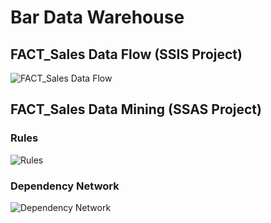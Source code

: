 # Bar Data Warehouse
## FACT_Sales Data Flow (SSIS Project)
![FACT_Sales Data Flow](https://github.com/FangLee2003/Bar-Data-Warehouse/assets/75077747/365c491e-5269-40fc-80ca-af5d8ba384a0)
## FACT_Sales Data Mining (SSAS Project)
### Rules
![Rules](https://github.com/FangLee2003/Bar-Data-Warehouse/assets/75077747/ee0fc1e0-6441-4f59-b371-48328c31eb89)
### Dependency Network
![Dependency Network](https://github.com/FangLee2003/Bar-Data-Warehouse/assets/75077747/f37d5913-1b7c-46bf-9689-454d6925b927)
